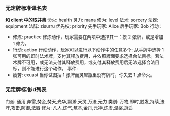 ### 无定牌标准译名表
**和 client 中的取并集**
命火: health
灵力: mana
修为: level 
法术: sorcery
法器: equipment
法阵: zisurru
优先权: priority
先手玩家: Alice
后手玩家: Bob
行动：
  - 修炼: practice
    修炼动作，玩家需要在两项中选择其一：摸 2 张牌，或是增加 1 修为。
  - 行动: action
    行动动作，玩家可以进行以下动作中的任意多个:
      从手牌中选择 1 张可用的即时法术牌，支付其释放费用，并依照牌面要求选择合法目标。若法术牌不可用，或无法支付其释放费用，或支付其释放费用后无法选择合法目标，则不能进行这个动作。
事件: 
  - 疲劳: exuast
    当你试图抽 1 张牌而灵犀瓶里没有牌时，你失去 1 点命火。

### 无定牌标准id列表
门派: 通用,奔雷,焚金,焚天,光华,飘渺,天灵,万法,元力
类别: 万物,即时,触发,持续,法阵,攻击,防御,法器
修为: 凡人,炼气,筑基,金丹,元神,炼虚,涅槃,逍遥